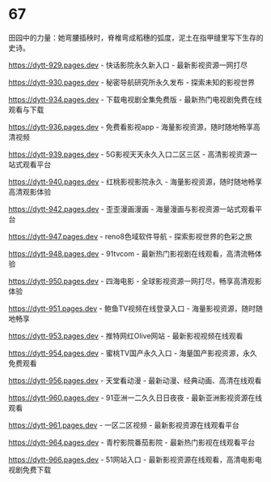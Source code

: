 # 67
田园中的力量：她弯腰插秧时，脊椎弯成稻穗的弧度，泥土在指甲缝里写下生存的史诗。

https://dytt-929.pages.dev - 快话影院永久新入口 - 最新影视资源一网打尽

https://dytt-930.pages.dev - 秘密导航研究所永久发布 - 探索未知的影视世界

https://dytt-934.pages.dev - 下载电视剧全集免费版 - 最新热门电视剧免费在线观看与下载

https://dytt-936.pages.dev - 免费看影视app - 海量影视资源，随时随地畅享高清视频

https://dytt-939.pages.dev - 5G影视天天永久入口二区三区 - 高清影视资源一站式观看平台

https://dytt-940.pages.dev - 红桃影视影院永久 - 海量影视资源，随时随地畅享高清观影体验

https://dytt-942.pages.dev - 歪歪漫画漫画 - 海量漫画与影视资源一站式观看平台

https://dytt-947.pages.dev - reno8色域软件导航 - 探索影视世界的色彩之旅

https://dytt-948.pages.dev - 91tvcom - 最新热门影视剧在线观看，高清流畅体验

https://dytt-950.pages.dev - 四海电影 - 全球影视资源一网打尽，畅享高清观影体验

https://dytt-951.pages.dev - 鲍鱼TV视频在线登录入口 - 海量影视资源，随时随地畅享

https://dytt-953.pages.dev - 推特网红Olive网站 - 最新影视视频在线观看

https://dytt-954.pages.dev - 蜜桃TV国产永久入口 - 海量国产影视资源，永久免费观看

https://dytt-956.pages.dev - 天堂看动漫 - 最新动漫、经典动画、高清在线观看

https://dytt-960.pages.dev - 91亚洲一二久久日日夜夜 - 最新亚洲影视资源在线观看

https://dytt-961.pages.dev - 一区二区视频 - 最新影视资源在线观看平台

https://dytt-964.pages.dev - 青柠影院番茄影院 - 最新热门影视在线观看平台

https://dytt-966.pages.dev - 51网站入口 - 最新影视资源在线观看，高清电影电视剧免费下载
